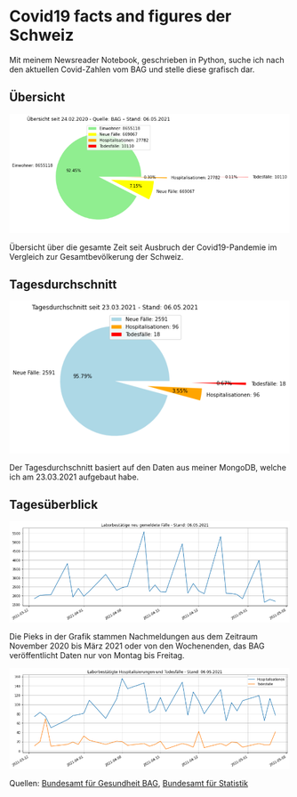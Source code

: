 # Covid19 facts and figures der Schweiz

Mit meinem Newsreader Notebook, geschrieben in Python, suche ich nach den aktuellen Covid-Zahlen vom BAG und stelle diese grafisch dar.

## Übersicht

![Overview](../images/covid-overview.png)

Übersicht über die gesamte Zeit seit Ausbruch der Covid19-Pandemie im Vergleich zur Gesamtbevölkerung der Schweiz.

## Tagesdurchschnitt

![Overview](../images/covid-dayli-overview.png)

Der Tagesdurchschnitt basiert auf den Daten aus meiner MongoDB, welche ich am 23.03.2021 aufgebaut habe.

## Tagesüberblick

![Overview](../images/covid-dayli-newcases.png)

Die Pieks in der Grafik stammen Nachmeldungen aus dem Zeitraum November 2020 bis März 2021 oder von den Wochenenden, das BAG veröffentlicht Daten nur von Montag bis Freitag.

![Overview](../images/covid-dayli-host-dead.png)

Quellen: [Bundesamt für Gesundheit BAG](www.covid19.admin.ch), [Bundesamt für Statistik](https://www.bfs.admin.ch/bfs/de/home/statistiken/bevoelkerung/stand-entwicklung.html)
